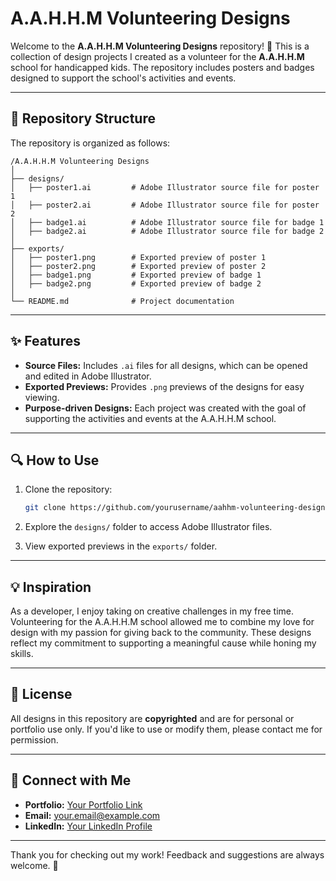 # A.A.H.H.M Volunteering Designs

Welcome to the **A.A.H.H.M Volunteering Designs** repository! 🎨 This is a collection of design projects I created as a volunteer for the **A.A.H.H.M** school for handicapped kids. The repository includes posters and badges designed to support the school's activities and events.

---

## 📁 Repository Structure

The repository is organized as follows:

```
/A.A.H.H.M Volunteering Designs
│
├── designs/
│   ├── poster1.ai         # Adobe Illustrator source file for poster 1
│   ├── poster2.ai         # Adobe Illustrator source file for poster 2
│   ├── badge1.ai          # Adobe Illustrator source file for badge 1
│   ├── badge2.ai          # Adobe Illustrator source file for badge 2
│
├── exports/
│   ├── poster1.png        # Exported preview of poster 1
│   ├── poster2.png        # Exported preview of poster 2
│   ├── badge1.png         # Exported preview of badge 1
│   ├── badge2.png         # Exported preview of badge 2
│
└── README.md              # Project documentation
```

---

## ✨ Features

- **Source Files:** Includes `.ai` files for all designs, which can be opened and edited in Adobe Illustrator.
- **Exported Previews:** Provides `.png` previews of the designs for easy viewing.
- **Purpose-driven Designs:** Each project was created with the goal of supporting the activities and events at the A.A.H.H.M school.

---

## 🔍 How to Use

1. Clone the repository:
   ```bash
   git clone https://github.com/yourusername/aahhm-volunteering-designs.git
   ```

2. Explore the `designs/` folder to access Adobe Illustrator files.
3. View exported previews in the `exports/` folder.

---

## 💡 Inspiration

As a developer, I enjoy taking on creative challenges in my free time. Volunteering for the A.A.H.H.M school allowed me to combine my love for design with my passion for giving back to the community. These designs reflect my commitment to supporting a meaningful cause while honing my skills.

---

## 📜 License

All designs in this repository are **copyrighted** and are for personal or portfolio use only. If you'd like to use or modify them, please contact me for permission.

---

## 🌟 Connect with Me

- **Portfolio:** [Your Portfolio Link](https://yourportfolio.com)
- **Email:** [your.email@example.com](mailto:your.email@example.com)
- **LinkedIn:** [Your LinkedIn Profile](https://linkedin.com/in/yourprofile)

---

Thank you for checking out my work! Feedback and suggestions are always welcome. 🚀
